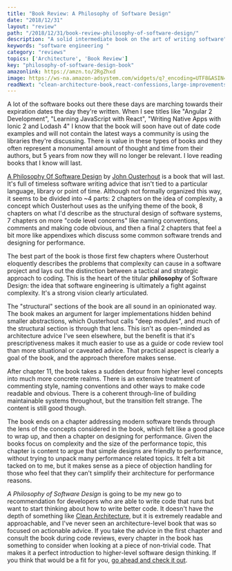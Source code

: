 ```yaml
---
title: "Book Review: A Philosophy of Software Design"
date: "2018/12/31"
layout: "review"
path: "/2018/12/31/book-review-philosophy-of-software-design/"
description: "A solid intermediate book on the art of writing software"
keywords: "software engineering "
category: "reviews"
topics: ['Architecture', 'Book Review']
key: "philosophy-of-software-design-book"
amazonlink: https://amzn.to/2RgZhxd
image: https://ws-na.amazon-adsystem.com/widgets/q?_encoding=UTF8&ASIN=1732102201&Format=_SL250_&ID=AsinImage&MarketPlace=US&ServiceVersion=20070822&WS=1&tag=benmccormicko-20&language=en_US
readNext: "clean-architecture-book,react-confessions,large-improvements-small-team"
---
```


A lot of the software books out there these days are marching towards their expiration dates the day they're written.  When I see titles like "Angular 2 Development", "Learning JavaScript with React", "Writing Native Apps with Ionic 2 and Lodash 4" I know that the book will soon have out of date code examples and will not contain the latest ways a community is using the libraries they're discussing.  There is value in these types of books and they often represent a monumental amount of thought and time from their authors, but 5 years from now they will no longer be relevant.  I love reading books that I know will last.

[A Philosophy Of Software Design](https://amzn.to/2Rpu6zX) by [John Ousterhout](https://en.wikipedia.org/wiki/John_Ousterhout) is a book that will last.  It's full of timeless software writing advice that isn't tied to a particular language, library or point of time.  Although not formally organized this way, it seems to be divided into ~4 parts: 2 chapters on the idea of complexity, a concept which Ousterhout uses as the unifying theme of the book, 8 chapters on what I'd describe as the structural design of software systems, 7 chapters on more "code level concerns" like naming conventions, comments and making code obvious, and then a final 2 chapters that feel a bit more like appendixes which discuss some common software trends and designing for performance.

The best part of the book is those first few chapters where Ousterhout eloquently describes the problems that complexity can cause in a software project and lays out the distinction between a tactical and strategic approach to coding.  This is the heart of the titular **philosophy** of Software Design: the idea that software engineering is ultimately a fight against complexity.  It's a strong vision clearly articulated.

The "structural" sections of the book are all sound in an opinionated way.  The book makes an argument for larger implementations hidden behind smaller abstractions, which Ousterhout calls "deep modules", and much of the structural section is through that lens.  This isn't as open-minded as architecture advice I've seen elsewhere, but the benefit is that it's prescriptiveness makes it much easier to use as a guide or code review tool than more situational or caveated advice.  That practical aspect is clearly a goal of the book, and the approach therefore makes sense.

After chapter 11, the book takes a sudden detour from higher level concepts into much more concrete realms.  There is an extensive treatment of commenting style, naming conventions and other ways to make code readable and obvious.  There is a coherent through-line of building maintainable systems throughout, but the transition felt strange.  The content is still good though.

The book ends on a chapter addressing modern software trends through the lens of the concepts considered in the book, which felt like a good place to wrap up, and then a chapter on designing for performance.  Given the books focus on complexity and the size of the performance topic, this chapter is content to argue that simple designs are friendly to performance, without trying to unpack many performance related topics.  It felt a bit tacked on to me, but it makes sense as a piece of objection handling for those who feel that they can't simplify their architecture for performance reasons.

*A Philosophy of Software Design* is going to be my new go to recommendation for developers who are able to write code that runs but want to start thinking about how to write better code.  It doesn't have the depth of something like [Clean Architecture](https://benmccormick.org/2018/02/14/book-review-clean-architecture/), but it is extremely readable and approachable, and I've never seen an architecture-level book that was so focused on actionable advice.  If you take the advice in the first chapter and consult the book during code reviews, every chapter in the book has something to consider when looking at a piece of non-trivial code.  That makes it a perfect introduction to higher-level software design thinking.  If you think that would be a fit for you, [go ahead and check it out](https://amzn.to/2Rpu6zX).
